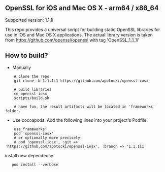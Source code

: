 ## OpenSSL for iOS and Mac OS X - arm64 / x86_64

Supported version: 1.1.1i

This repo provides a universal script for building static OpenSSL libraries for use in iOS and Mac OS X applications.
The actual library version is taken from https://github.com/openssl/openssl with tag 'OpenSSL_1_1_1i'

## How to build?
 - Manually
```
    # clone the repo
    git clone -b 1.1.1i1 https://github.com/apotocki/openssl-iosx
    
    # build libraries
    cd openssl-iosx
    scripts/build.sh

    # have fun, the result artifacts will be located in 'frameworks' folder.
```    
 - Use cocoapods. Add the following lines into your project's Podfile:
```
    use_frameworks!
    pod 'openssl-iosx'
    # or optionally more precisely
    # pod 'openssl-iosx', :git => 'https://github.com/apotocki/openssl-iosx', :branch => '1.1.1i1'
```    
install new dependency:
```
   pod install --verbose
```    
